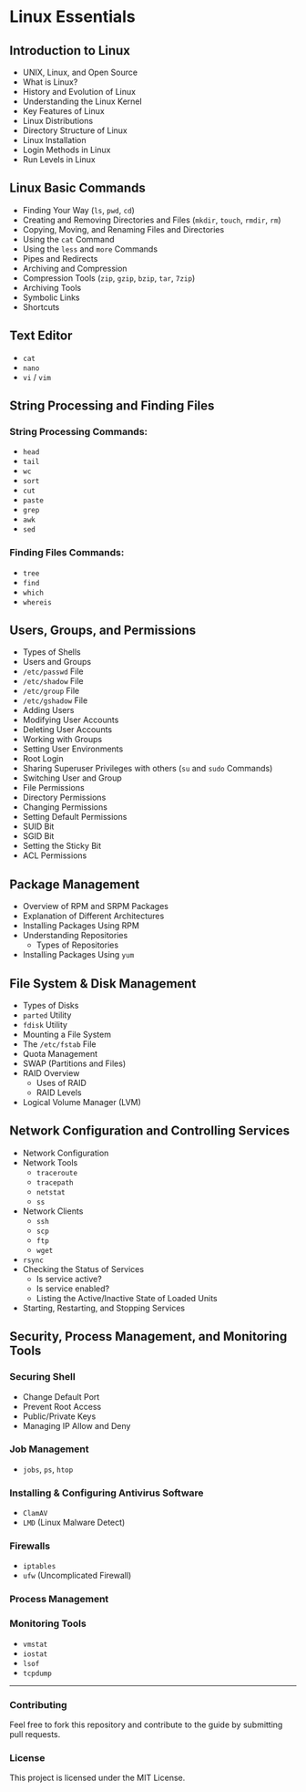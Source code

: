 # Linux Essentials

## Introduction to Linux
- UNIX, Linux, and Open Source
- What is Linux?
- History and Evolution of Linux
- Understanding the Linux Kernel
- Key Features of Linux
- Linux Distributions
- Directory Structure of Linux
- Linux Installation
- Login Methods in Linux
- Run Levels in Linux

## Linux Basic Commands
- Finding Your Way (`ls`, `pwd`, `cd`)
- Creating and Removing Directories and Files (`mkdir`, `touch`, `rmdir`, `rm`)
- Copying, Moving, and Renaming Files and Directories
- Using the `cat` Command
- Using the `less` and `more` Commands
- Pipes and Redirects
- Archiving and Compression
- Compression Tools (`zip`, `gzip`, `bzip`, `tar`, `7zip`)
- Archiving Tools
- Symbolic Links
- Shortcuts

## Text Editor
- `cat`
- `nano`
- `vi` / `vim`

## String Processing and Finding Files
### String Processing Commands:
- `head`
- `tail`
- `wc`
- `sort`
- `cut`
- `paste`
- `grep`
- `awk`
- `sed`

### Finding Files Commands:
- `tree`
- `find`
- `which`
- `whereis`

## Users, Groups, and Permissions
- Types of Shells
- Users and Groups
- `/etc/passwd` File
- `/etc/shadow` File
- `/etc/group` File
- `/etc/gshadow` File
- Adding Users
- Modifying User Accounts
- Deleting User Accounts
- Working with Groups
- Setting User Environments
- Root Login
- Sharing Superuser Privileges with others (`su` and `sudo` Commands)
- Switching User and Group
- File Permissions
- Directory Permissions
- Changing Permissions
- Setting Default Permissions
- SUID Bit
- SGID Bit
- Setting the Sticky Bit
- ACL Permissions

## Package Management
- Overview of RPM and SRPM Packages
- Explanation of Different Architectures
- Installing Packages Using RPM
- Understanding Repositories
  - Types of Repositories
- Installing Packages Using `yum`

## File System & Disk Management
- Types of Disks
- `parted` Utility
- `fdisk` Utility
- Mounting a File System
- The `/etc/fstab` File
- Quota Management
- SWAP (Partitions and Files)
- RAID Overview
  - Uses of RAID
  - RAID Levels
- Logical Volume Manager (LVM)

## Network Configuration and Controlling Services
- Network Configuration
- Network Tools
  - `traceroute`
  - `tracepath`
  - `netstat`
  - `ss`
- Network Clients
  - `ssh`
  - `scp`
  - `ftp`
  - `wget`
- `rsync`
- Checking the Status of Services
  - Is service active?
  - Is service enabled?
  - Listing the Active/Inactive State of Loaded Units
- Starting, Restarting, and Stopping Services

## Security, Process Management, and Monitoring Tools
### Securing Shell
- Change Default Port
- Prevent Root Access
- Public/Private Keys
- Managing IP Allow and Deny

### Job Management
- `jobs`, `ps`, `htop`

### Installing & Configuring Antivirus Software
- `ClamAV`
- `LMD` (Linux Malware Detect)

### Firewalls
- `iptables`
- `ufw` (Uncomplicated Firewall)

### Process Management
### Monitoring Tools
- `vmstat`
- `iostat`
- `lsof`
- `tcpdump`

---
### Contributing
Feel free to fork this repository and contribute to the guide by submitting pull requests.

### License
This project is licensed under the MIT License.
